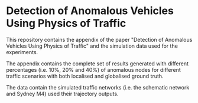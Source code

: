 # Detection of Anomalous Vehicles Using Physics of Traffic

This repository contains the appendix of the paper "Detection of Anomalous Vehicles Using Physics of Traffic" and the simulation data used for the experiments. 

The appendix contains the complete set of results generated with different percentages (i.e. 10%, 20% and 40%) of anomalous nodes for different traffic scenarios with both localised and globalised ground truth.

The data contain the simulated traffic networks (i.e. the schematic network and Sydney M4) used their trajectory outputs.
